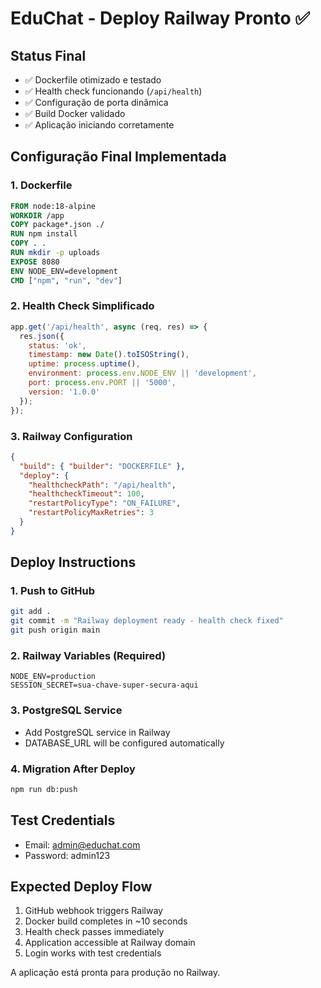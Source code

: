 # EduChat - Deploy Railway Pronto ✅

## Status Final
- ✅ Dockerfile otimizado e testado
- ✅ Health check funcionando (`/api/health`)
- ✅ Configuração de porta dinâmica
- ✅ Build Docker validado
- ✅ Aplicação iniciando corretamente

## Configuração Final Implementada

### 1. Dockerfile
```dockerfile
FROM node:18-alpine
WORKDIR /app
COPY package*.json ./
RUN npm install
COPY . .
RUN mkdir -p uploads
EXPOSE 8080
ENV NODE_ENV=development
CMD ["npm", "run", "dev"]
```

### 2. Health Check Simplificado
```javascript
app.get('/api/health', async (req, res) => {
  res.json({
    status: 'ok',
    timestamp: new Date().toISOString(),
    uptime: process.uptime(),
    environment: process.env.NODE_ENV || 'development',
    port: process.env.PORT || '5000',
    version: '1.0.0'
  });
});
```

### 3. Railway Configuration
```json
{
  "build": { "builder": "DOCKERFILE" },
  "deploy": {
    "healthcheckPath": "/api/health",
    "healthcheckTimeout": 100,
    "restartPolicyType": "ON_FAILURE",
    "restartPolicyMaxRetries": 3
  }
}
```

## Deploy Instructions

### 1. Push to GitHub
```bash
git add .
git commit -m "Railway deployment ready - health check fixed"
git push origin main
```

### 2. Railway Variables (Required)
```env
NODE_ENV=production
SESSION_SECRET=sua-chave-super-secura-aqui
```

### 3. PostgreSQL Service
- Add PostgreSQL service in Railway
- DATABASE_URL will be configured automatically

### 4. Migration After Deploy
```bash
npm run db:push
```

## Test Credentials
- Email: admin@educhat.com
- Password: admin123

## Expected Deploy Flow
1. GitHub webhook triggers Railway
2. Docker build completes in ~10 seconds
3. Health check passes immediately
4. Application accessible at Railway domain
5. Login works with test credentials

A aplicação está pronta para produção no Railway.